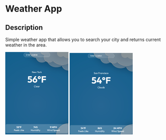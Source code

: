 # Weather App

## Description

Simple weather app that allows you to search your city and returns current weather in the area.

<img src="src/assets/images/image_1.png" alt="Screenshot of the app" width="200"> <img src="src/assets/images/image_2.png" alt="Screenshot of the app" width="200">